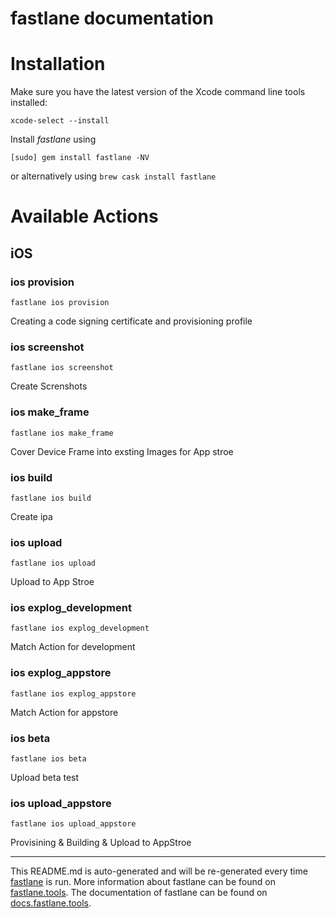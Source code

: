 fastlane documentation
================
# Installation

Make sure you have the latest version of the Xcode command line tools installed:

```
xcode-select --install
```

Install _fastlane_ using
```
[sudo] gem install fastlane -NV
```
or alternatively using `brew cask install fastlane`

# Available Actions
## iOS
### ios provision
```
fastlane ios provision
```
Creating a code signing certificate and provisioning profile
### ios screenshot
```
fastlane ios screenshot
```
Create Screnshots
### ios make_frame
```
fastlane ios make_frame
```
Cover Device Frame into exsting Images for App stroe 
### ios build
```
fastlane ios build
```
Create ipa
### ios upload
```
fastlane ios upload
```
Upload to App Stroe
### ios explog_development
```
fastlane ios explog_development
```
Match Action for development
### ios explog_appstore
```
fastlane ios explog_appstore
```
Match Action for appstore
### ios beta
```
fastlane ios beta
```
Upload beta test
### ios upload_appstore
```
fastlane ios upload_appstore
```
Provisining & Building & Upload to AppStroe

----

This README.md is auto-generated and will be re-generated every time [fastlane](https://fastlane.tools) is run.
More information about fastlane can be found on [fastlane.tools](https://fastlane.tools).
The documentation of fastlane can be found on [docs.fastlane.tools](https://docs.fastlane.tools).
